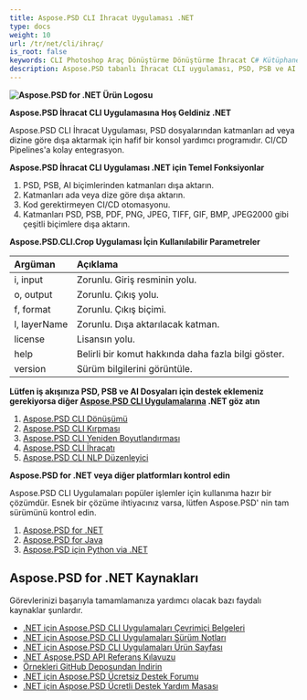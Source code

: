 ```yaml
---
title: Aspose.PSD CLI İhracat Uygulaması .NET
type: docs
weight: 10
url: /tr/net/cli/ihraç/
is_root: false
keywords: CLI Photoshop Araç Dönüştürme Dönüştürme İhracat C# Kütüphane PSD API
description: Aspose.PSD tabanlı İhracat CLI uygulaması, PSD, PSB ve AI dosya biçimleri için. Kod Gerektirmeyen CI/CD Otomasyonu. PSD dosyalarından katmanları ad veya dizine göre dışa aktarma desteği sunar. Adobe Photoshop veya Adobe Illustrator'ın kurulu olmasını gerektirmez ve ek kod gerektirmeden konsoldan çalıştırılabilir.
---
```


**![Aspose.PSD for .NET Ürün Logosu](home_1.png)**

**Aspose.PSD İhracat CLI Uygulamasına Hoş Geldiniz .NET**

Aspose.PSD CLI İhracat Uygulaması, PSD dosyalarından katmanları ad veya dizine göre dışa aktarmak için hafif bir konsol yardımcı programıdır. CI/CD Pipelines'a kolay entegrasyon.

**Aspose.PSD İhracat CLI Uygulaması .NET için Temel Fonksiyonlar**

1. PSD, PSB, AI biçimlerinden katmanları dışa aktarın.
2. Katmanları ada veya dize göre dışa aktarın.
3. Kod gerektirmeyen CI/CD otomasyonu.
4. Katmanları PSD, PSB, PDF, PNG, JPEG, TIFF, GIF, BMP, JPEG2000 gibi çeşitli biçimlere dışa aktarın.

**Aspose.PSD.CLI.Crop Uygulaması İçin Kullanılabilir Parametreler**

| **Argüman** | **Açıklama**                         |
|:-------------|:----------------------------------------|
| i, input     | Zorunlu. Giriş resminin yolu.      |
| o, output    | Zorunlu. Çıkış yolu.                  |
| f, format    | Zorunlu. Çıkış biçimi.                |
| l, layerName | Zorunlu. Dışa aktarılacak katman.              |
| license      | Lisansın yolu.                    |
| help         | Belirli bir komut hakkında daha fazla bilgi göster. |
| version      | Sürüm bilgilerini görüntüle.            |


**Lütfen iş akışınıza PSD, PSB ve AI Dosyaları için destek eklemeniz gerekiyorsa diğer [Aspose.PSD CLI Uygulamalarına](https://docs.aspose.com/psd/net/cli) .NET göz atın** 

1. [Aspose.PSD CLI Dönüşümü](/psd/tr/net/cli/conversion)
2. [Aspose.PSD CLI Kırpması](/psd/tr/net/cli/crop)
3. [Aspose.PSD CLI Yeniden Boyutlandırması](/psd/tr/net/cli/resize)
4. [Aspose.PSD CLI İhracatı](/psd/tr/net/cli/export)
5. [Aspose.PSD CLI NLP Düzenleyici](/psd/tr/net/cli/nlp-editor)

**Aspose.PSD for .NET veya diğer platformları kontrol edin**

Aspose.PSD CLI Uygulamaları popüler işlemler için kullanıma hazır bir çözümdür. Esnek bir çözüme ihtiyacınız varsa, lütfen Aspose.PSD' nin tam sürümünü kontrol edin.

1. [Aspose.PSD for .NET](https://releases.aspose.com/psd/net/)
2. [Aspose.PSD for Java](https://releases.aspose.com/psd/java/) 
3. [Aspose.PSD için Python via .NET](https://releases.aspose.com/psd/python-net/)

## **Aspose.PSD for .NET Kaynakları**

Görevlerinizi başarıyla tamamlamanıza yardımcı olacak bazı faydalı kaynaklar şunlardır.

- [.NET için Aspose.PSD CLI Uygulamaları Çevrimiçi Belgeleri](/psd/tr/net/cli/conversion)
- [.NET için Aspose.PSD CLI Uygulamaları Sürüm Notları](/psd/tr/net/cli/conversion/release-notes/)
- [.NET için Aspose.PSD CLI Uygulamaları Ürün Sayfası](https://products.aspose.com/psd/net/cli)
- [.NET Aspose.PSD API Referans Kılavuzu](https://reference.aspose.com/net/psd)
- [Örnekleri GitHub Deposundan İndirin](https://github.com/aspose-psd/CLI-Applications)
- [.NET için Aspose.PSD Ücretsiz Destek Forumu](https://forum.aspose.com/c/psd)
- [.NET için Aspose.PSD Ücretli Destek Yardım Masası](https://helpdesk.aspose.com/)



